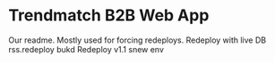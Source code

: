 # Trendmatch B2B Web App

Our readme. Mostly used for forcing redeploys.
Redeploy with live DB
rss.redeploy
bukd
Redeploy v1.1
snew env
